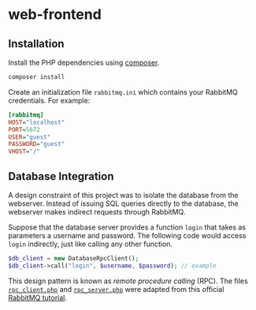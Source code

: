 # web-frontend

## Installation

Install the PHP dependencies using [composer](https://getcomposer.org/).

```sh
composer install
```

Create an initialization file `rabbitmq.ini` which contains your RabbitMQ credentials. For example:

```ini
[rabbitmq]
HOST="localhost"
PORT=5672
USER="guest"
PASSWORD="guest"
VHOST="/"
```

## Database Integration

A design constraint of this project was to isolate the database from the webserver. Instead of issuing SQL queries directly to the database, the webserver makes indirect requests through RabbitMQ.

Suppose that the database server provides a function `login` that takes as parameters a username and password. The following code would access `login` indirectly, just like calling any other function.

```php
$db_client = new DatabaseRpcClient();
$db_client->call("login", $username, $password); // example
```

This design pattern is known as *remote procedure calling* (RPC). The files [`rpc_client.php`](include/rpc_client.php) and [`rpc_server.php`](sample/rpc_server.php) were adapted from this official [RabbitMQ tutorial](https://www.rabbitmq.com/tutorials/tutorial-six-php.html).
